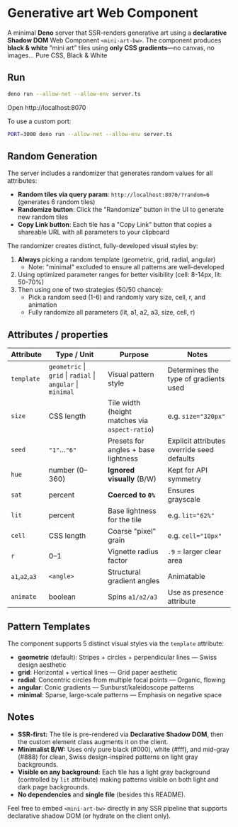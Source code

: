# Generative art Web Component 

A minimal **Deno** server that SSR-renders generative art using a **declarative Shadow DOM** Web Component `<mini-art-bw>`.
The component produces **black & white** “mini art” tiles using **only CSS gradients**—no canvas, no images... Pure CSS, Black & White

## Run

```bash
deno run --allow-net --allow-env server.ts
```

Open http://localhost:8070

To use a custom port:
```bash
PORT=3000 deno run --allow-net --allow-env server.ts
```

## Random Generation

The server includes a randomizer that generates random values for all attributes:

- **Random tiles via query param**: `http://localhost:8070/?random=6` (generates 6 random tiles)
- **Randomize button**: Click the "Randomize" button in the UI to generate new random tiles
- **Copy Link button**: Each tile has a "Copy Link" button that copies a shareable URL with all parameters to your clipboard

The randomizer creates distinct, fully-developed visual styles by:
1. **Always** picking a random template (geometric, grid, radial, angular)
   - Note: "minimal" excluded to ensure all patterns are well-developed
2. Using optimized parameter ranges for better visibility (cell: 8-14px, lit: 50-70%)
3. Then using one of two strategies (50/50 chance):
   - Pick a random seed (1-6) and randomly vary size, cell, r, and animation
   - Fully randomize all parameters (lit, a1, a2, a3, size, cell, r)

## Attributes / properties

| Attribute | Type / Unit | Purpose | Notes |
|---|---|---|---|
| `template` | `geometric` \| `grid` \| `radial` \| `angular` \| `minimal` | Visual pattern style | Determines the type of gradients used |
| `size` | CSS length | Tile width (height matches via `aspect-ratio`) | e.g. `size="320px"` |
| `seed` | `"1"`…`"6"` | Presets for angles + base lightness | Explicit attributes override seed defaults |
| `hue` | number (0–360) | **Ignored visually** (B/W) | Kept for API symmetry |
| `sat` | percent | **Coerced to `0%`** | Ensures grayscale |
| `lit` | percent | Base lightness for the tile | e.g. `lit="62%"` |
| `cell` | CSS length | Coarse "pixel" grain | e.g. `cell="10px"` |
| `r` | 0–1 | Vignette radius factor | `.9` = larger clear area |
| `a1`,`a2`,`a3` | `<angle>` | Structural gradient angles | Animatable |
| `animate` | boolean | Spins `a1/a2/a3` | Use as presence attribute |

## Pattern Templates

The component supports 5 distinct visual styles via the `template` attribute:

- **geometric** (default): Stripes + circles + perpendicular lines — Swiss design aesthetic
- **grid**: Horizontal + vertical lines — Grid paper aesthetic
- **radial**: Concentric circles from multiple focal points — Organic, flowing
- **angular**: Conic gradients — Sunburst/kaleidoscope patterns
- **minimal**: Sparse, large-scale patterns — Emphasis on negative space

## Notes
- **SSR-first:** The tile is pre-rendered via **Declarative Shadow DOM**, then the custom element class augments it on the client.
- **Minimalist B/W:** Uses only pure black (#000), white (#fff), and mid-gray (#888) for clean, Swiss design-inspired patterns on light gray backgrounds.
- **Visible on any background:** Each tile has a light gray background (controlled by `lit` attribute) making patterns visible on both light and dark page backgrounds.
- **No dependencies** and **single file** (besides this README).

Feel free to embed `<mini-art-bw>` directly in any SSR pipeline that supports declarative shadow DOM (or hydrate on the client only).

